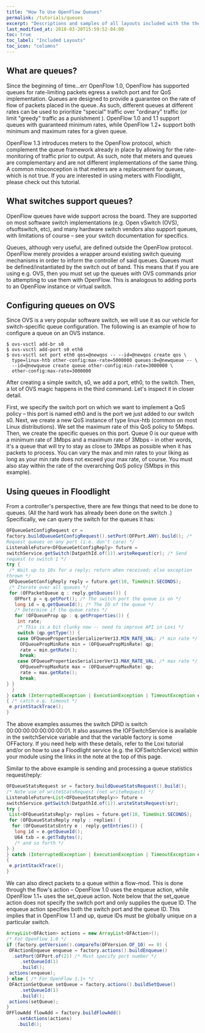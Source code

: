```yaml
---
title: "How To Use OpenFlow Queues"
permalink: /tutorials/queues
excerpt: "Descriptions and samples of all layouts included with the theme and how to best use them."
last_modified_at: 2018-03-20T15:59:52-04:00
toc: true
toc_label: "Included Layouts"
toc_icon: "columns"
---
```


## What are queues?

Since the beginning of time...err OpenFlow 1.0, OpenFlow has supported queues for rate-limiting packets egress a switch port and for QoS implementation. Queues are designed to provide a guarantee on the rate of flow of packets placed in the queue. As such, different queues at
different rates can be used to prioritize "special" traffic over "ordinary" traffic (or limit "greedy" traffic as a punishment ). OpenFlow 1.0 and 1.1 support queues with guaranteed minimum rates, while OpenFlow 1.2+ support both minimum and maximum rates for a given queue.

OpenFlow 1.3 introduces meters to the OpenFlow protocol, which complement the queue framework already in place by allowing for the rate-monitoring of traffic prior to output. As such, note that meters and queues are complementary and are not different implementations of the same thing. 
A common misconception is that meters are a replacement for queues, which is not true. If you are interested in using meters with Floodlight, please check out this tutorial.

## What switches support queues?

OpenFlow queues have wide support across the board. They are supported on most software switch implementations (e.g. Open vSwitch (OVS), ofsoftswitch, etc), and many hardware switch vendors also support queues, with limitations of course – see your switch documentation for specifics.

Queues, although very useful, are defined outside the OpenFlow protocol. OpenFlow merely provides a wrapper around existing switch queuing mechanisms in order to inform the controller of said queues. Queues must be defined/instantiated by the switch out of band. This means that if you are using e.g. OVS, then you must set up the queues with OVS commands prior to attempting to use them with OpenFlow. This
is analogous to adding ports to an OpenFlow instance or virtual switch.

## Configuring queues on OVS


Since OVS is a very popular software switch, we will use it as our vehicle for switch-specific queue configuration. The following is an example of how to configure a queue on an OVS instance.

```
$ ovs-vsctl add-br s0
$ ovs-vsctl add-port s0 eth0
$ ovs-vsctl set port eth0 qos=@newqos -- --id=@newqos create qos \
  type=linux-htb other-config:max-rate=5000000 queues:0=@newqueue -- \
  --id=@newqueue create queue other-config:min-rate=3000000 \
  other-config:max-rate=3000000
```

After creating a simple switch, s0, we add a port, eth0, to the switch. Then, a lot of OVS magic happens in the third command. Let's inspect it in closer detail.

First, we specify the switch port on which we want to implement a QoS policy – this port is named eth0 and is the port we just added to our switch
 s0. Next, we create a new QoS instance of type linux-htb (common on most Linux distributions). We set the maximum rate of this QoS policy to 5Mbps. Then, we create the specific queues on this port. Queue 0 is our queue with a minimum rate of 3Mbps and a maximum rate of 3Mbps – in other words, it's a queue that will try to stay as close to 3Mbps as possible when it has packets to process. You can vary the max and min rates to your liking as long as your min rate does not exceed your max rate, of course. You must also stay within the rate of the overarching QoS policy (5Mbps in this example).
 
## Using queues in Floodlight

From a controller's perspective, there are few things that need to be done to queues. (All the hard work has already been done on the switch .) Specifically, we can query the switch for the queues it has:

```java
OFQueueGetConfigRequest cr =
factory.buildQueueGetConfigRequest().setPort(OFPort.ANY).build(); /*
Request queues on any port (i.e. don't care) */
ListenableFuture<OFQueueGetConfigReply> future =
switchService.getSwitch(DatpathId.of(1)).writeRequest(cr); /* Send
request to switch 1 */
try {
 /* Wait up to 10s for a reply; return when received; else exception
thrown */
 OFQueueGetConfigReply reply = future.get(10, TimeUnit.SECONDS);
 /* Iterate over all queues */
 for (OFPacketQueue q : reply.getQueues()) {
   OFPort p = q.getPort(); /* The switch port the queue is on */
   long id = q.getQueueId(); /* The ID of the queue */
   /* Determine if the queue rates */
   for (OFQueueProp qp : q.getProperties()) {
    int rate;
    /* This is a bit clunky now -- need to improve API in Loxi */
    switch (qp.getType()) {
    case OFQueuePropertiesSerializerVer13.MIN_RATE_VAL: /* min rate */
     OFQueuePropMinRate min = (OFQueuePropMinRate) qp;
     rate = min.getRate();
     break;
    case OFQueuePropertiesSerializerVer13.MAX_RATE_VAL: /* max rate */
     OFQueuePropMaxRate max = (OFQueuePropMaxRate) qp;
     rate = max.getRate();
     break;
} }
  }
} catch (InterruptedException | ExecutionException | TimeoutException e)
{ /* catch e.g. timeout */
 e.printStackTrace();
}
```

The above examples assumes the switch DPID is switch 00:00:00:00:00:00:00:01. It also assumes the IOFSwitchService is available in the switchService variable and that the variable factory is some OFFactory. If you need help with these details, refer to the Loxi tutorial and/or on how to use a Floodlight service (e.g. the IOFSwitchService) within your module using the links in the note at the top of this page.

Similar to the above example is sending and processing a queue statistics request/reply:

```java
OFQueueStatsRequest sr = factory.buildQueueStatsRequest().build();
/* Note use of writeStatsRequest (not writeRequest) */
ListenableFuture<List<OFQueueStatsReply>> future =
switchService.getSwitch(DatpathId.of(1)).writeStatsRequest(sr);
try {
 List<OFQueueStatsReply> replies = future.get(10, TimeUnit.SECONDS);
 for (OFQueueStatsReply reply : replies) {
  for (OFQueueStatsEntry e : reply.getEntries()) {
   long id = e.getQueueId();
   U64 txb = e.getTxBytes();
   /* and so forth */
} }
} catch (InterruptedException | ExecutionException | TimeoutException e)
{
 e.printStackTrace();
}
```

We can also direct packets to a queue within a flow-mod. This is done through the flow's action – OpenFlow 1.0 uses the enqueue action, while OpenFlow 1.1+ uses the set_queue action. Note below that the set_queue action does not specify the switch port and only supplies the queue ID. The enqueue action specifies both the switch port and the queue ID. This implies that in OpenFlow 1.1 and up, queue IDs must be globally unique on a particular switch.

```java
ArrayList<OFAction> actions = new ArrayList<OFAction>();
/* For OpenFlow 1.0 */
if (factory.getVersion().compareTo(OFVersion.OF_10) == 0) {
 OFActionEnqueue enqueue = factory.actions().buildEnqueue()
  .setPort(OFPort.of(2)) /* Must specify port number */
     .setQueueId(1)
     .build();
 actions(enqueue);
} else { /* For OpenFlow 1.1+ */
 OFActionSetQueue setQueue = factory.actions().buildSetQueue()
     .setQueueId(1)
     .build();
 actions(setQueue);
}
OFFlowAdd flowAdd = factory.buildFlowAdd()
    .setActions(actions)
    .build();
```